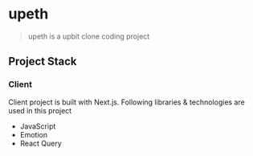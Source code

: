 # upeth

> upeth is a upbit clone coding project

## Project Stack

### Client

Client project is built with Next.js. Following libraries & technologies are used in this project

- JavaScript
- Emotion
- React Query
